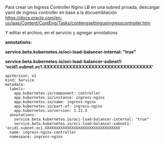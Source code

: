 Para crear un Ingress Controller Nginx LB en una subred privada, descargar yaml de ingress controller en base a la docuembtación
https://docs.oracle.com/en-us/iaas/Content/ContEng/Tasks/contengsettingupingresscontroller.htm

Y editar el archivo, en el servicio y agregar annotations

**annotations:** 

  **service.beta.kubernetes.io/oci-load-balancer-internal: "true"**
  
  **service.beta.kubernetes.io/oci-load-balancer-subnet1: 'ocid1.subnet.oc1.XXXXXXXXXXXXXXXXXXXXXXXXXXXXXXXXXX'**

```
apiVersion: v1
kind: Service
metadata:
  labels:
    app.kubernetes.io/component: controller
    app.kubernetes.io/instance: ingress-nginx
    app.kubernetes.io/name: ingress-nginx
    app.kubernetes.io/part-of: ingress-nginx
    app.kubernetes.io/version: 1.11.3
  annotations:
    service.beta.kubernetes.io/oci-load-balancer-internal: "true"
    service.beta.kubernetes.io/oci-load-balancer-subnet1: 'ocid1.subnet.oc1.XXXXXXXXXXXXXXXXXXXXXXXXXXXXXXXXXX'
  name: ingress-nginx-controller
  namespace: ingress-nginx
```
